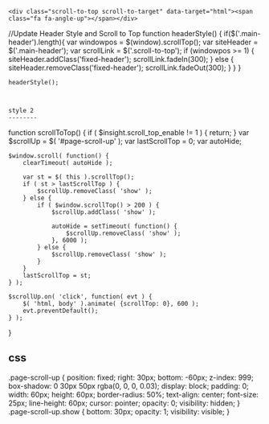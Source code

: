 <!--Scroll to top-->
	<div class="scroll-to-top scroll-to-target" data-target="html"><span class="fa fa-angle-up"></span></div>
  
  //Update Header Style and Scroll to Top
	function headerStyle() {
		if($('.main-header').length){
			var windowpos = $(window).scrollTop();
			var siteHeader = $('.main-header');
			var scrollLink = $('.scroll-to-top');
			if (windowpos >= 1) {
				siteHeader.addClass('fixed-header');
				scrollLink.fadeIn(300);
			} else {
				siteHeader.removeClass('fixed-header');
				scrollLink.fadeOut(300);
			}
		}
	}
	
	headerStyle();
	
	
	
	style 2
	--------
<a class="page-scroll-up show" id="page-scroll-up"><i class="ion-android-arrow-up"></i></a>
function scrollToTop() {
	if ( $insight.scroll_top_enable != 1 ) {
		return;
	}
	var $scrollUp = $( '#page-scroll-up' );
	var lastScrollTop = 0;
	var autoHide;

	$window.scroll( function() {
		clearTimeout( autoHide );

		var st = $( this ).scrollTop();
		if ( st > lastScrollTop ) {
			$scrollUp.removeClass( 'show' );
		} else {
			if ( $window.scrollTop() > 200 ) {
				$scrollUp.addClass( 'show' );

				autoHide = setTimeout( function() {
					$scrollUp.removeClass( 'show' );
				}, 6000 );
			} else {
				$scrollUp.removeClass( 'show' );
			}
		}
		lastScrollTop = st;
	} );

	$scrollUp.on( 'click', function( evt ) {
		$( 'html, body' ).animate( {scrollTop: 0}, 600 );
		evt.preventDefault();
	} );
}
  
  css
  -----------
  .page-scroll-up {
	position: fixed;
	right: 30px;
	bottom: -60px;
	z-index: 999;
	box-shadow: 0 30px 50px rgba(0, 0, 0, 0.03);
	display: block;
	padding: 0;
	width: 60px;
	height: 60px;
	border-radius: 50%;
	text-align: center;
	font-size: 25px;
	line-height: 60px;
	cursor: pointer;
	opacity: 0;
	visibility: hidden;
}
.page-scroll-up.show {
	bottom: 30px;
	opacity: 1;
	visibility: visible;
}